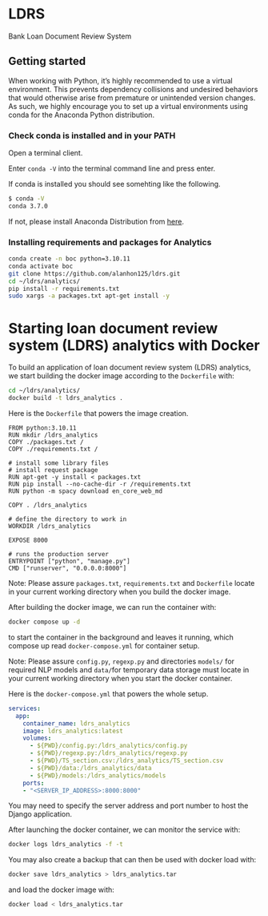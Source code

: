 # LDRS

Bank Loan Document Review System

## Getting started

When working with Python, it’s highly recommended to use a virtual environment. This prevents dependency collisions and undesired behaviors that would otherwise arise from premature or unintended version changes. As such, we highly encourage you to set up a virtual environments using conda for the Anaconda Python distribution.

### Check conda is installed and in your PATH

Open a terminal client.

Enter `conda -V` into the terminal command line and press enter.

If conda is installed you should see somehting like the following.

```bash
$ conda -V
conda 3.7.0
```

If not, please install Anaconda Distribution from [here](https://www.anaconda.com/products/distribution).

### Installing requirements and packages for Analytics

```bash
conda create -n boc python=3.10.11
conda activate boc
git clone https://github.com/alanhon125/ldrs.git
cd ~/ldrs/analytics/
pip install -r requirements.txt
sudo xargs -a packages.txt apt-get install -y
```

# Starting loan document review system (LDRS) analytics with Docker

To build an application of loan document review system (LDRS) analytics, we start building the docker image according to the `Dockerfile` with:
```bash
cd ~/ldrs/analytics/
docker build -t ldrs_analytics .
```

Here is the `Dockerfile` that powers the image creation.

```
FROM python:3.10.11
RUN mkdir /ldrs_analytics
COPY ./packages.txt /
COPY ./requirements.txt /

# install some library files
# install request package
RUN apt-get -y install < packages.txt
RUN pip install --no-cache-dir -r /requirements.txt
RUN python -m spacy download en_core_web_md

COPY . /ldrs_analytics

# define the directory to work in
WORKDIR /ldrs_analytics

EXPOSE 8000

# runs the production server
ENTRYPOINT ["python", "manage.py"]
CMD ["runserver", "0.0.0.0:8000"]
```

Note: Please assure `packages.txt`, `requirements.txt` and `Dockerfile` locate in your current working directory when you build the docker image.

After building the docker image, we can run the container with:
```bash
docker compose up -d
``` 
to start the container in the background and leaves it running, which compose up read `docker-compose.yml` for container setup.

Note: Please assure `config.py`, `regexp.py` and directories `models/` for required NLP models and `data/`for temporary data storage must locate in your current working directory when you start the docker container.

Here is the `docker-compose.yml` that powers the whole setup.

```yaml
services:
  app:
    container_name: ldrs_analytics
    image: ldrs_analytics:latest
    volumes:
      - ${PWD}/config.py:/ldrs_analytics/config.py
      - ${PWD}/regexp.py:/ldrs_analytics/regexp.py
      - ${PWD}/TS_section.csv:/ldrs_analytics/TS_section.csv
      - ${PWD}/data:/ldrs_analytics/data
      - ${PWD}/models:/ldrs_analytics/models
    ports:
    - "<SERVER_IP_ADDRESS>:8000:8000"
```
You may need to specify the server address and port number to host the Django application.


After launching the docker container, we can monitor the service with:
```bash
docker logs ldrs_analytics -f -t
``` 

You may also create a backup that can then be used with docker load with:
```bash
docker save ldrs_analytics > ldrs_analytics.tar
```
and load the docker image with:
```bash
docker load < ldrs_analytics.tar
```
